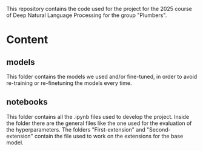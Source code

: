 This repository contains the code used for the project for the 2025 course of Deep Natural Language Processing for the group "Plumbers".

# Content

## models
This folder contains the models we used and/or fine-tuned, in order to avoid re-training or re-finetuning the models every time.

## notebooks
This folder contains all the .ipynb files used to develop the project. Inside the folder there are the general files like the one used for the evaluation of the hyperparameters. The folders "First-extension" and "Second-extension" contain the file used to work on the extensions for the base model.

  
